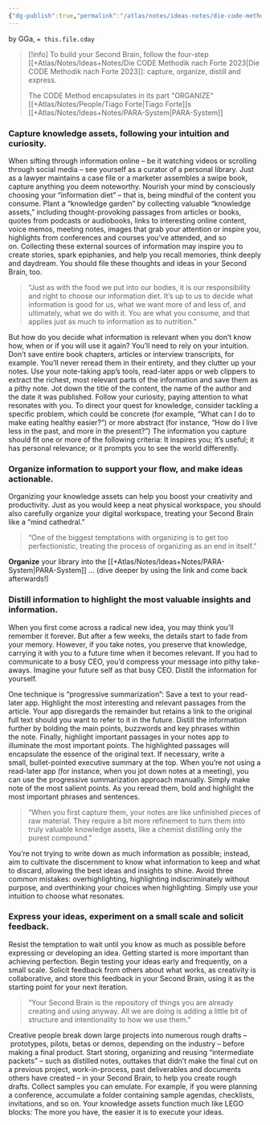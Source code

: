 ```yaml
---
{"dg-publish":true,"permalink":"/atlas/notes/ideas-notes/die-code-methodik-nach-forte-2023/","tags":["class/note"],"noteIcon":""}
---
```


by GGa, `= this.file.cday` 

> [!info] To build your Second Brain, follow the four-step [[+Atlas/Notes/Ideas+Notes/Die CODE Methodik nach Forte 2023\|Die CODE Methodik nach Forte 2023]]: capture, organize, distill and express.
> 
> The CODE Method encapsulates in its part "ORGANIZE" [[+Atlas/Notes/People/Tiago Forte\|Tiago Forte]]s [[+Atlas/Notes/Ideas+Notes/PARA-System\|PARA-System]]  

### Capture knowledge assets, following your intuition and curiosity.
When sifting through information online – be it watching videos or scrolling through social media – see yourself as a curator of a personal library. Just as a lawyer maintains a case file or a marketer assembles a swipe book, capture anything you deem noteworthy. Nourish your mind by consciously choosing your “information diet” – that is, being mindful of the content you consume. Plant a “knowledge garden” by collecting valuable “knowledge assets,” including thought-provoking passages from articles or books, quotes from podcasts or audiobooks, links to interesting online content, voice memos, meeting notes, images that grab your attention or inspire you, highlights from conferences and courses you’ve attended, and so on. Collecting these external sources of information may inspire you to create stories, spark epiphanies, and help you recall memories, think deeply and daydream. You should file these thoughts and ideas in your Second Brain, too.

> “Just as with the food we put into our bodies, it is our responsibility and right to choose our information diet. It’s up to us to decide what information is good for us, what we want more of and less of, and ultimately, what we do with it. You are what you consume, and that applies just as much to information as to nutrition.”

But how do you decide what information is relevant when you don’t know how, when or if you will use it again? You’ll need to rely on your intuition. Don’t save entire book chapters, articles or interview transcripts, for example. You’ll never reread them in their entirety, and they clutter up your notes. Use your note-taking app’s tools, read-later apps or web clippers to extract the richest, most relevant parts of the information and save them as a pithy note. Jot down the title of the content, the name of the author and the date it was published. Follow your curiosity, paying attention to what resonates with you. To direct your quest for knowledge, consider tackling a specific problem, which could be concrete (for example, “What can I do to make eating healthy easier?”) or more abstract (for instance, “How do I live less in the past, and more in the present?”) The information you capture should fit one or more of the following criteria: It inspires you; it’s useful; it has personal relevance; or it prompts you to see the world differently. 

### Organize information to support your flow, and make ideas actionable.
Organizing your knowledge assets can help you boost your creativity and productivity. Just as you would keep a neat physical workspace, you should also carefully organize your digital workspace, treating your Second Brain like a “mind cathedral.” 

> “One of the biggest temptations with organizing is to get too perfectionistic, treating the process of organizing as an end in itself.”

**Organize** your library into the [[+Atlas/Notes/Ideas+Notes/PARA-System\|PARA-System]] ... (dive deeper by using the link and come back afterwards!)

### Distill information to highlight the most valuable insights and information.
When you first come across a radical new idea, you may think you’ll remember it forever. But after a few weeks, the details start to fade from your memory. However, if you take notes, you preserve that knowledge, carrying it with you to a future time when it becomes relevant. If you had to communicate to a busy CEO, you’d compress your message into pithy take-aways. Imagine your future self as that busy CEO. Distill the information for yourself. 

One technique is “progressive summarization”: Save a text to your read-later app. Highlight the most interesting and relevant passages from the article. Your app disregards the remainder but retains a link to the original full text should you want to refer to it in the future. Distill the information further by bolding the main points, buzzwords and key phrases within the note. Finally, highlight important passages in your notes app to illuminate the most important points. The highlighted passages will encapsulate the essence of the original text. If necessary, write a small, bullet-pointed executive summary at the top. When you’re not using a read-later app (for instance, when you jot down notes at a meeting), you can use the progressive summarization approach manually. Simply make note of the most salient points. As you reread them, bold and highlight the most important phrases and sentences.

> “When you first capture them, your notes are like unfinished pieces of raw material. They require a bit more refinement to turn them into truly valuable knowledge assets, like a chemist distilling only the purest compound.”

You’re not trying to write down as much information as possible; instead, aim to cultivate the discernment to know what information to keep and what to discard, allowing the best ideas and insights to shine. Avoid three common mistakes: overhighlighting, highlighting indiscriminately without purpose, and overthinking your choices when highlighting. Simply use your intuition to choose what resonates.

### Express your ideas, experiment on a small scale and solicit feedback.

Resist the temptation to wait until you know as much as possible before expressing or developing an idea. Getting started is more important than achieving perfection. Begin testing your ideas early and frequently, on a small scale. Solicit feedback from others about what works, as creativity is collaborative, and store this feedback in your Second Brain, using it as the starting point for your next iteration. 

> “Your Second Brain is the repository of things you are already creating and using anyway. All we are doing is adding a little bit of structure and intentionality to how we use them.”

Creative people break down large projects into numerous rough drafts – prototypes, pilots, betas or demos, depending on the industry – before making a final product. Start storing, organizing and reusing “intermediate packets” – such as distilled notes, outtakes that didn’t make the final cut on a previous project, work-in-process, past deliverables and documents others have created – in your Second Brain, to help you create rough drafts. Collect samples you can emulate. For example, if you were planning a conference, accumulate a folder containing sample agendas, checklists, invitations, and so on. Your knowledge assets function much like LEGO blocks: The more you have, the easier it is to execute your ideas. 